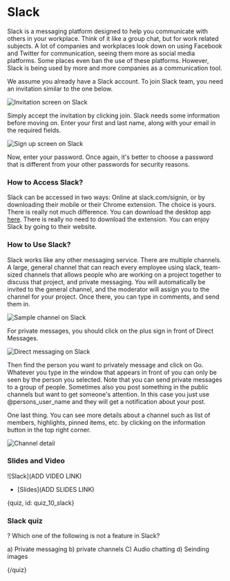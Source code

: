 # Slack
 
Slack is a messaging platform designed to help you communicate with others in your workplace. Think of it like a group chat, but for work related subjects. A lot of companies and workplaces look down on using Facebook and Twitter for communication, seeing them more as social media platforms. Some places even ban the use of these platforms. However, Slack is being used by more and more companies as a communication tool.

We assume you already have a Slack account. To join Slack team, you need an invitation similar to the one below.

![Invitation screen on Slack](images/10_slack/00_invitation.png)

Simply accept the invitation by clicking join. Slack needs some information before moving on. Enter your first and last name, along with your email in the required fields.

![Sign up screen on Slack](images/10_slack/01_signup.png)

 
Now, enter your password. Once again, it's better to choose a password that is different from your other passwords for security reasons. 


### How to Access Slack?
 
Slack can be accessed in two ways: Online at slack.com/signin, or by downloading their mobile or their Chrome extension. The choice is yours. There is really not much difference. You can download the desktop app [here](https://chrome.google.com/webstore/detail/slack/jeogkiiogjbmhklcnbgkdcjoioegiknm?hl=en-US). There is really no need to download the extension. You can enjoy Slack by going to their website.
 
### How to Use Slack?
 
Slack works like any other messaging service. There are multiple channels. A large, general channel that can reach every employee using slack, team-sized channels that allows people who are working on a project together to discuss that project, and private messaging. You will automatically be invited to the general channel, and the moderator will assign you to the channel for your project. Once there, you can type in comments, and send them in.
 
![Sample channel on Slack](images/10_slack/03_channel.png)
 
For private messages, you should click on the plus sign in front of Direct Messages.
 
![Direct messaging on Slack](images/10_slack/04_pm.png)
  
Then find the person you want to privately message and click on Go. Whatever you type in the window that appears in front of you can only be seen by the person you selected. Note that you can send private messages to a group of people. Sometimes also you post something in the public channels but want to get someone's attention. In this case you just use @persons_user_name and they will get a notification about your post.

One last thing. You can see more details about a channel such as list of members, highlights, pinned items, etc. by clicking on the information button in the top right corner.

![Channel detail](images/10_slack/05_info.png)

### Slides and Video

![Slack](ADD VIDEO LINK)

* [Slides](ADD SLIDES LINK)

{quiz, id: quiz_10_slack}

### Slack quiz

? Which one of the following is not a feature in Slack?

a) Private messaging
b) private channels
C) Audio chatting
d) Seinding images

{/quiz}